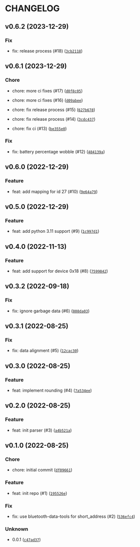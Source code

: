# CHANGELOG



## v0.6.2 (2023-12-29)

### Fix

* fix: release process (#18) ([`3cb2118`](https://github.com/Bluetooth-Devices/thermobeacon-ble/commit/3cb21182898235346178b9ff8b3a941aaffd69e0))


## v0.6.1 (2023-12-29)

### Chore

* chore: more ci fixes (#17) ([`d0f8c05`](https://github.com/Bluetooth-Devices/thermobeacon-ble/commit/d0f8c0583155ae3fa57c4b8ab338512bd38194f1))

* chore: more ci fixes (#16) ([`d09abee`](https://github.com/Bluetooth-Devices/thermobeacon-ble/commit/d09abeec4beb40f4a4e750a329a9d426d1d9380e))

* chore: fix release process (#15) ([`627b678`](https://github.com/Bluetooth-Devices/thermobeacon-ble/commit/627b67820caf55d83f85977a36df29aa45441277))

* chore: fix release process (#14) ([`3cdc437`](https://github.com/Bluetooth-Devices/thermobeacon-ble/commit/3cdc437d3ceb89a3d1978b01e8a655d742114a38))

* chore: fix ci (#13) ([`be355e0`](https://github.com/Bluetooth-Devices/thermobeacon-ble/commit/be355e002675a91978105f35b2dface739f7b195))

### Fix

* fix: battery percentage wobble (#12) ([`484139a`](https://github.com/Bluetooth-Devices/thermobeacon-ble/commit/484139a9135a0bf69e7d3a9eb4d18ad77631ed7e))


## v0.6.0 (2022-12-29)

### Feature

* feat: add mapping for id 27 (#10) ([`9e64a79`](https://github.com/Bluetooth-Devices/thermobeacon-ble/commit/9e64a79f733c05ca469791943b0411a1fcec45be))


## v0.5.0 (2022-12-29)

### Feature

* feat: add python 3.11 support (#9) ([`1c997d1`](https://github.com/Bluetooth-Devices/thermobeacon-ble/commit/1c997d101961aaaadedd6be2a298d0fd3385944e))


## v0.4.0 (2022-11-13)

### Feature

* feat: add support for device 0x18 (#8) ([`7599842`](https://github.com/Bluetooth-Devices/thermobeacon-ble/commit/7599842522f845a2a39e3ec69bc9d1d7901c9044))


## v0.3.2 (2022-09-18)

### Fix

* fix: ignore garbage data (#6) ([`808da03`](https://github.com/Bluetooth-Devices/thermobeacon-ble/commit/808da0307bf9ec8a10bbe35a3c605f7c3dac0c3a))


## v0.3.1 (2022-08-25)

### Fix

* fix: data alignment (#5) ([`12cac30`](https://github.com/Bluetooth-Devices/thermobeacon-ble/commit/12cac307f7dd58bd2964b2e28d0747e5397ff1ee))


## v0.3.0 (2022-08-25)

### Feature

* feat: implement rounding (#4) ([`7a534ee`](https://github.com/Bluetooth-Devices/thermobeacon-ble/commit/7a534ee0f5fd930113c5f95e30807dafe87e5e48))


## v0.2.0 (2022-08-25)

### Feature

* feat: init parser (#3) ([`a4b521a`](https://github.com/Bluetooth-Devices/thermobeacon-ble/commit/a4b521ab737408b1633812a4e0b6015f0ee7ce00))


## v0.1.0 (2022-08-25)

### Chore

* chore: initial commit ([`df09661`](https://github.com/Bluetooth-Devices/thermobeacon-ble/commit/df09661efddd9fcacd99e4aa446a6656b468c3a0))

### Feature

* feat: init repo (#1) ([`195526e`](https://github.com/Bluetooth-Devices/thermobeacon-ble/commit/195526ed5fe312f65194b2f0d48239127da0e808))

### Fix

* fix: use bluetooth-data-tools for short_address (#2) ([`536efc4`](https://github.com/Bluetooth-Devices/thermobeacon-ble/commit/536efc4d114262b5794a4868024817fd194e785c))

### Unknown

* 0.0.1 ([`c47ad37`](https://github.com/Bluetooth-Devices/thermobeacon-ble/commit/c47ad373625c2f9e51a6df5ebda8f94f00dbef40))
